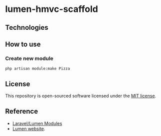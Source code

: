 # lumen-hmvc-scaffold

## Technologies

## How to use

### Create new module

 ```console
 php artisan module:make Pizza
 ```

## License

This repository is open-sourced software licensed under the [MIT license](https://opensource.org/licenses/MIT).

## Reference

- [Laravel/Lumen Modules](https://nwidart.com/laravel-modules/v5/introduction)
- [Lumen website](https://lumen.laravel.com/docs).
